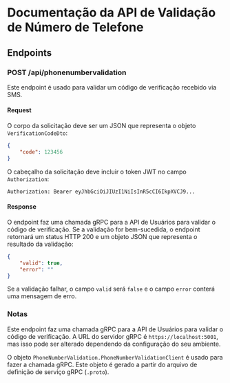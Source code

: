 # Documentação da API de Validação de Número de Telefone

## Endpoints

### POST /api/phonenumbervalidation

Este endpoint é usado para validar um código de verificação recebido via SMS.

#### Request

O corpo da solicitação deve ser um JSON que representa o objeto `VerificationCodeDto`:

```json
{
    "code": 123456
}
```

O cabeçalho da solicitação deve incluir o token JWT no campo `Authorization`:

```
Authorization: Bearer eyJhbGciOiJIUzI1NiIsInR5cCI6IkpXVCJ9...
```

#### Response

O endpoint faz uma chamada gRPC para a API de Usuários para validar o código de verificação. Se a validação for bem-sucedida, o endpoint retornará um status HTTP 200 e um objeto JSON que representa o resultado da validação:

```json
{
    "valid": true,
    "error": ""
}
```

Se a validação falhar, o campo `valid` será `false` e o campo `error` conterá uma mensagem de erro.

### Notas

Este endpoint faz uma chamada gRPC para a API de Usuários para validar o código de verificação. A URL do servidor gRPC é `https://localhost:5001`, mas isso pode ser alterado dependendo da configuração do seu ambiente.

O objeto `PhoneNumberValidation.PhoneNumberValidationClient` é usado para fazer a chamada gRPC. Este objeto é gerado a partir do arquivo de definição de serviço gRPC (`.proto`).